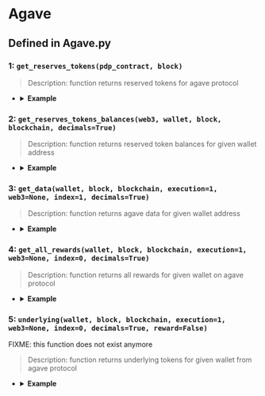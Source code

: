 # Agave

## Defined in Agave.py


### 1: `get_reserves_tokens(pdp_contract, block)`

> Description: function returns reserved tokens for agave protocol

- <details><summary><b>Example</b></summary>

  ```
  from defyes.constants import XDAI
  from defyes import Agave

  pdp_contract = Agave.get_contract(Agave.PDP_XDAI, XDAI)
  tokens = Agave.get_reserves_tokens(pdp_contract, 'latest')
  print(tokens)
  ```

  ```
  output:
  ['0xDDAfbb505ad214D7b80b1f830fcCc89B60fb7A83', '0xe91D153E0b41518A2Ce8Dd3D7944Fa863463a97d', '0xE2e73A1c69ecF83F464EFCE6A5be353a37cA09b2', '0x9C58BAcC331c9aa871AFD802DB6379a98e80CEdb', '0x8e5bBbb09Ed1ebdE8674Cda39A0c169401db4252', '0x6A023CCd1ff6F2045C3309768eAd9E68F978f6e1', '0x21a42669643f45Bc0e086b8Fc2ed70c23D67509d', '0x4ECaBa5870353805a9F068101A40E0f32ed605C6']
  ```
  </details>

### 2: `get_reserves_tokens_balances(web3, wallet, block, blockchain, decimals=True)`

> Description: function returns reserved token balances for given wallet address

- <details><summary><b>Example</b></summary>

  ```
  from defyes.constants import XDAI
  from defyes.functions import get_node
  from defyes import Agave

  web3 = get_node(XDAI, 'latest', 0)
  f2 = Agave.get_reserves_tokens_balances(web3, '0x849D52316331967b6fF1198e5E32A0eB168D039d', 'latest', XDAI)

  print(f2)

  ```

  ```
  output: []
  ```
  </details>


### 3: `get_data(wallet, block, blockchain, execution=1, web3=None, index=1, decimals=True)`

> Description: function returns agave data for given wallet address

- <details><summary><b>Example</b></summary>

  ```
  from defyes.constants import XDAI
  from defyes import Agave

  f3 = Agave.get_data('0x849D52316331967b6fF1198e5E32A0eB168D039d', 'latest', XDAI)
  print(f3)
  ```

  ```
  output: None
  
  ```
  </details>

### 4: `get_all_rewards(wallet, block, blockchain, execution=1, web3=None, index=0, decimals=True)`

> Description: function returns all rewards for given wallet on agave protocol

- <details><summary><b>Example</b></summary>

  ```
  from defyes.constants import XDAI
  from defyes import Agave

  f4 = Agave.get_all_rewards('0x849D52316331967b6fF1198e5E32A0eB168D039d', 'latest', XDAI)
  print(f4)
  ```

  ```
  output: [['0x3a97704a1b25F08aa230ae53B352e2e72ef52843', 0.0]]
  ```
  </details>

### 5: `underlying(wallet, block, blockchain, execution=1, web3=None, index=0, decimals=True, reward=False)`

FIXME: this function does not exist anymore

> Description: function returns underlying tokens for given wallet from agave protocol

- <details><summary><b>Example</b></summary>

  ```
  from defyes import *

  from defyes.functions import *

  from defyes import Agave

  f5 = Agave.underlying('0x849D52316331967b6fF1198e5E32A0eB168D039d', 'latest', XDAI, reward=True)

  print(f5)


  ```

  ```
  output: [[], [['0x3a97704a1b25F08aa230ae53B352e2e72ef52843', 0.0]]]
  
  ```
  </details>
